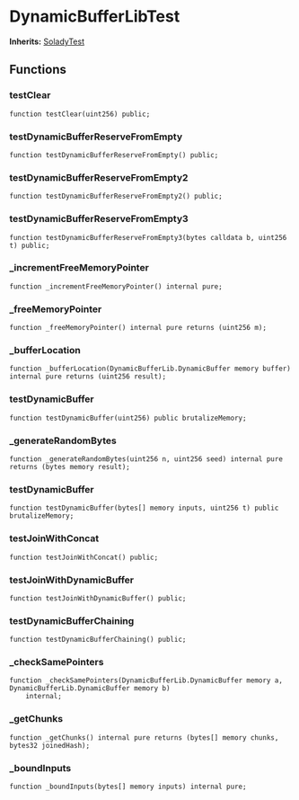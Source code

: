 # DynamicBufferLibTest
**Inherits:**
[SoladyTest](/lib/solady/test/utils/SoladyTest.sol/contract.SoladyTest.md)


## Functions
### testClear


```solidity
function testClear(uint256) public;
```

### testDynamicBufferReserveFromEmpty


```solidity
function testDynamicBufferReserveFromEmpty() public;
```

### testDynamicBufferReserveFromEmpty2


```solidity
function testDynamicBufferReserveFromEmpty2() public;
```

### testDynamicBufferReserveFromEmpty3


```solidity
function testDynamicBufferReserveFromEmpty3(bytes calldata b, uint256 t) public;
```

### _incrementFreeMemoryPointer


```solidity
function _incrementFreeMemoryPointer() internal pure;
```

### _freeMemoryPointer


```solidity
function _freeMemoryPointer() internal pure returns (uint256 m);
```

### _bufferLocation


```solidity
function _bufferLocation(DynamicBufferLib.DynamicBuffer memory buffer) internal pure returns (uint256 result);
```

### testDynamicBuffer


```solidity
function testDynamicBuffer(uint256) public brutalizeMemory;
```

### _generateRandomBytes


```solidity
function _generateRandomBytes(uint256 n, uint256 seed) internal pure returns (bytes memory result);
```

### testDynamicBuffer


```solidity
function testDynamicBuffer(bytes[] memory inputs, uint256 t) public brutalizeMemory;
```

### testJoinWithConcat


```solidity
function testJoinWithConcat() public;
```

### testJoinWithDynamicBuffer


```solidity
function testJoinWithDynamicBuffer() public;
```

### testDynamicBufferChaining


```solidity
function testDynamicBufferChaining() public;
```

### _checkSamePointers


```solidity
function _checkSamePointers(DynamicBufferLib.DynamicBuffer memory a, DynamicBufferLib.DynamicBuffer memory b)
    internal;
```

### _getChunks


```solidity
function _getChunks() internal pure returns (bytes[] memory chunks, bytes32 joinedHash);
```

### _boundInputs


```solidity
function _boundInputs(bytes[] memory inputs) internal pure;
```

